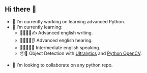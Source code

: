 ## Hi there 👋

* 🔭 I’m currently working on learning advanced Python.
* 🌱 I’m currently learning:
  * 🥇💂‍♂️🗽✍ Advanced english writing.
  * 🥇💂‍♂️🗽👂 Advanced english hearing.
  * 🥈💂‍♂️🗽📢 Intermediate english speaking. 
  * 📦🔎 Object Detection with [Ultralytics]([url](https://github.com/ultralytics/ultralytics)) and [Python OpenCV]([url](https://github.com/opencv/opencv-python)).
- 👯 I’m looking to collaborate on any python repo.
